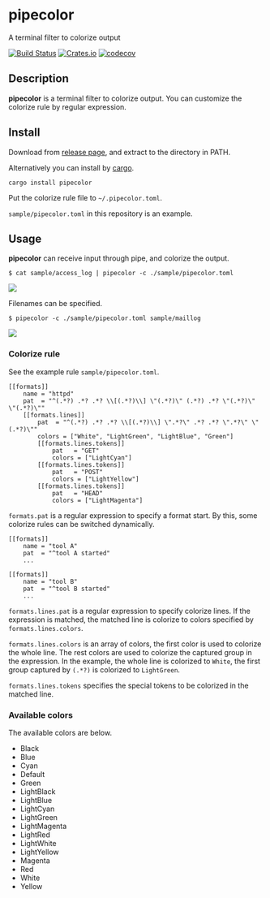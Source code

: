 # pipecolor
A terminal filter to colorize output

[![Build Status](https://travis-ci.org/dalance/pipecolor.svg?branch=master)](https://travis-ci.org/dalance/pipecolor)
[![Crates.io](https://img.shields.io/crates/v/pipecolor.svg)](https://crates.io/crates/pipecolor)
[![codecov](https://codecov.io/gh/dalance/pipecolor/branch/master/graph/badge.svg)](https://codecov.io/gh/dalance/pipecolor)

## Description

**pipecolor** is a terminal filter to colorize output.
You can customize the colorize rule by regular expression.

## Install
Download from [release page](https://github.com/dalance/pipecolor/releases/latest), and extract to the directory in PATH.

Alternatively you can install by [cargo](https://crates.io).

```
cargo install pipecolor
```

Put the colorize rule file to `~/.pipecolor.toml`.

`sample/pipecolor.toml` in this repository is an example.

## Usage

**pipecolor** can receive input through pipe, and colorize the output.

```
$ cat sample/access_log | pipecolor -c ./sample/pipecolor.toml
```

<a><img src="https://rawgit.com/dalance/pipecolor/master/sample/access_log.svg"/></a>

Filenames can be specified.

```
$ pipecolor -c ./sample/pipecolor.toml sample/maillog
```

<a><img src="https://rawgit.com/dalance/pipecolor/master/sample/maillog.svg"/></a>

### Colorize rule

See the example rule `sample/pipecolor.toml`.

```
[[formats]]
    name = "httpd"
    pat  = "^(.*?) .*? .*? \\[(.*?)\\] \"(.*?)\" (.*?) .*? \"(.*?)\" \"(.*?)\""
    [[formats.lines]]
        pat  = "^(.*?) .*? .*? \\[(.*?)\\] \".*?\" .*? .*? \".*?\" \"(.*?)\""
        colors = ["White", "LightGreen", "LightBlue", "Green"]
        [[formats.lines.tokens]]
            pat   = "GET"
            colors = ["LightCyan"]
        [[formats.lines.tokens]]
            pat   = "POST"
            colors = ["LightYellow"]
        [[formats.lines.tokens]]
            pat   = "HEAD"
            colors = ["LightMagenta"]
```

`formats.pat` is a regular expression to specify a format start.
By this, some colorize rules can be switched dynamically.

```
[[formats]]
    name = "tool A"
    pat  = "^tool A started"
    ...

[[formats]]
    name = "tool B"
    pat  = "^tool B started"
    ...
```

`formats.lines.pat` is a regular expression to specify colorize lines.
If the expression is matched, the matched line is colorize to colors specified by `formats.lines.colors`.

`formats.lines.colors` is an array of colors, the first color is used to colorize the whole line.
The rest colors are used to colorize the captured group in the expression.
In the example, the whole line is colorized to `White`, the first group captured by `(.*?)` is colorized to `LightGreen`.

`formats.lines.tokens` specifies the special tokens to be colorized in the matched line.

### Available colors

The available colors are below.

- Black
- Blue
- Cyan
- Default
- Green
- LightBlack
- LightBlue
- LightCyan
- LightGreen
- LightMagenta
- LightRed
- LightWhite
- LightYellow
- Magenta
- Red
- White
- Yellow
